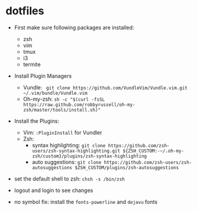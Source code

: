 # dotfiles

+ First make sure following packages are installed:
  + zsh
  + vim
  + tmux
  + i3
  + termite
+ Install Plugin Managers
  + Vundle: ``` git clone https://github.com/VundleVim/Vundle.vim.git ~/.vim/bundle/Vundle.vim```
  + Oh-my-zsh: ```sh -c "$(curl -fsSL https://raw.github.com/robbyrussell/oh-my-zsh/master/tools/install.sh)"```
+ Install the Plugins:
  + Vim: `:PluginInstall` for Vundler
  + Zsh: 
    + syntax highlighting: ```git clone https://github.com/zsh-users/zsh-syntax-highlighting.git ${ZSH_CUSTOM:-~/.oh-my-zsh/custom}/plugins/zsh-syntax-highlighting```
    + auto suggestions: ```git clone https://github.com/zsh-users/zsh-autosuggestions $ZSH_CUSTOM/plugins/zsh-autosuggestions```

+ set the default shell to zsh: ```chsh -s /bin/zsh``` 
+ logout and login to see changes
+ no symbol fix: install the `fonts-powerline` and `dejavu` fonts
